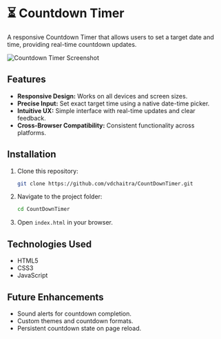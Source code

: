# ⏳ Countdown Timer

A responsive Countdown Timer that allows users to set a target date and time, providing real-time countdown updates.

![Countdown Timer Screenshot](path_to_screenshot.png) <!-- Add a path to your app's screenshot here -->

## Features
- **Responsive Design:** Works on all devices and screen sizes.
- **Precise Input:** Set exact target time using a native date-time picker.
- **Intuitive UX:** Simple interface with real-time updates and clear feedback.
- **Cross-Browser Compatibility:** Consistent functionality across platforms.

## Installation
1. Clone this repository:
   ```bash
   git clone https://github.com/vdchaitra/CountDownTimer.git
2. Navigate to the project folder:
   ```bash
   cd CountDownTimer
3. Open `index.html` in your browser.

## Technologies Used
- HTML5
- CSS3
- JavaScript

## Future Enhancements
- Sound alerts for countdown completion.
- Custom themes and countdown formats.
- Persistent countdown state on page reload.
